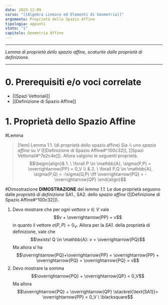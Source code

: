```yaml
---
data: 2023-12-09
corso: "[[Algebra Lineare ed Elementi di Geometria]]"
argomento: Proprietà dello Spazio Affine
tipologia: appunti
stato: "1"
capitolo: Geometria Affine
---
```

- - -
*Lemma di proprietà dello spazio affine, scaturite dalle proprietà di definizione.*
- - -
# 0. Prerequisiti e/o voci correlate
- [[Spazi Vettoriali]]
- [[Definizione di Spazio Affine]]
# 1. Proprietà dello Spazio Affine
#Lemma 
> [!lem] Lemma 1.1. (di proprietà dello spazio affine)
> Sia $\mathbb{A}$ uno *spazio affine* su $V$ ([[Definizione di Spazio Affine#^100c32]], [[Spazi Vettoriali#^7e2c4e]]).
> Allora valgono le seguenti proprietà.
> $$\begin{align}& 1. \ \forall P \in \mathbb{A}, \sigma(P,P) = \overrightarrow{PP} = 0_V \\ & 2. \ \forall P,Q \in \mathbb{A}, \sigma(P,Q) = -\sigma(Q,P) \iff \overrightarrow{PQ} = -\overrightarrow{QP} \end{align}$$

#Dimostrazione 
**DIMOSTRAZIONE** del *lemma 1.1.*
Le due proprietà seguono dalle *proprietà di definizione* SA1., SA2. dello *spazio affine* ([[Definizione di Spazio Affine#^100c32]]).
1. Devo mostrare che per ogni *vettore* $v \in V$ vale
   $$v + \overrightarrow{PP} = v$$
   in quanto il vettore $\sigma(P,P) = 0_V$.
   Allora per la *SA1.* della proprietà di definizione, vale che
   $$\exists! Q \in \mathbb{A}: v = \overrightarrow{PQ}$$
   Ma allora si ha
   $$\overrightarrow{PQ}+\overrightarrow{PP}  = \overrightarrow{PP} + \overrightarrow{PQ} = \overrightarrow{PQ} = v$$
2. Devo mostrare la somma
   $$\overrightarrow{PQ} + \overrightarrow{QP} = 0_V$$
   Ma allora
   $$\overrightarrow{PQ} + \overrightarrow{QP} \stackrel{\text{SA1}}= \overrightarrow{PP} = 0_V \ \blacksquare$$
